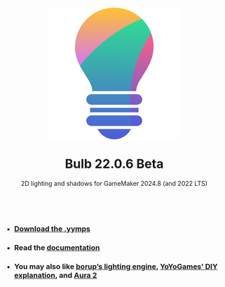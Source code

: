 <p align="center"><img src="https://raw.githubusercontent.com/JujuAdams/Bulb/master/LOGO.png" style="display:block; margin:auto; width:300px"></p>

<h1 align="center">Bulb 22.0.6 Beta</h1>

<p align="center">2D lighting and shadows for GameMaker 2024.8 (and 2022 LTS)</p>

&nbsp;

&nbsp;

- ### [Download the .yymps](https://github.com/JujuAdams/Bulb/releases/)
- ### Read the [documentation](http://jujuadams.github.io/Bulb)
- ### You may also like [borup’s lighting engine](https://github.com/borup3/Lighting-System-2D), [YoYoGames’ DIY explanation](https://gamemaker.io/en/tutorials/coffee-break-tutorial-simple-lighting-gml), and [Aura 2](https://marketplace.yoyogames.com/assets/5229/aura-2-0-lighting-engine)
